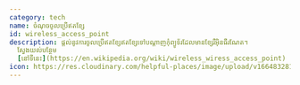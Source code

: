 ```yaml
---
category: tech
name: ចំណុចចូលប្រើឥតខ្សែ
id: wireless_access_point
description: ផ្តល់នូវការចូលប្រើឥតខ្សែឥតខ្សែទៅបណ្តាញកុំព្យូទ័រដែលមានខ្សែរឺអ៊ិនធឺរណែត។
  ស្វែងយល់បន្ថែម
  [នៅទីនេះ](https://en.wikipedia.org/wiki/wireless_wiress_access_point)
icon: https://res.cloudinary.com/helpful-places/image/upload/v1664832813/dtpr-icons/tech/wave_bmvtme.svg
---
```

